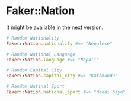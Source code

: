 # Faker::Nation

It might be available in the next version.

```ruby
# Random Nationality
Faker::Nation.nationality #=> "Nepalese"

# Random National Language
Faker::Nation.language #=> "Nepali"

# Random Capital City
Faker::Nation.capital_city #=> "Kathmandu"

# Random Natinal Sport
Faker::Nation.national_sport #=> "dandi biyo"
